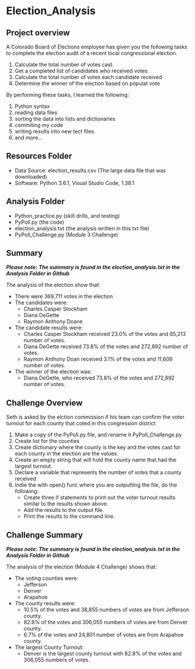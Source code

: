 # Election_Analysis

## Project overview
A Colorado Board of Elections employee has given you the following tasks to complete the election audit of a recent local congressional election.

1. Calculate the total number of votes cast.
2. Get a completed list of candidates who received votes.
3. Calculate the total number of votes each candidate received
4. Determine the winner of the election based on populat vote

By performing these tasks, I learned the following:

1. Python syntax 
2. reading data files
3. sorting the data into lists and dictionaries
4. commiting my code 
5. writing results into new tect files
6. and more... 

## Resources Folder
- Data Source: election_results.csv (The large data file that was downloaded)
- Software: Python 3.6.1, Visual Studio Code, 1.38.1

## Analysis Folder
- Python_practice.py (skill drills, and testing)
- PyPoll.py (the code)
- election_analysis.txt (the analysis written in this txt file)
- PyPoll_Challenge.py (Module 3 Challenge)
  

## Summary
***Please note: The summary is found in the election_analysis.txt in the Analysis Folder in Github*** 

The analysis of the election show that:
- There were 369,711 votes in the election
- The candidates were: 
    - Charles Casper Stockham
    - Diana DeGette
    - Raymon Anthony Doane
- The candidate results were:
    - Charles Casper Stockham received 23.0% of the votes and 85,213 number of votes.
    - Diana DeGette received 73.8% of the votes and 272,892 number of votes.
    - Raymon Anthony Doan received 3.1% of the votes and 11,606 number of votes. 
 - The winner of the election was:
    - Diana DeGette, who received 73.8% of the votes and 272,892 number of votes. 
    
## Challenge Overview
Seth is asked by the elction commission if his team can confirm the voter turnout for each county that coted in this congression district

1. Make a copy of the PyPoll.py file, and rename it PyPoll_Challenge.py
2. Create list for the counties
3. Create dictionary where the county is the key and the votes cast for each county in the election are the values.
4. Create an empty string that will hold the county name that had the largest turnout.
5. Declare a variable that represents the number of votes that a county received
6. Indie the with open() func where you are outputting the file, do the following:
    - Create three if statements to print out the voter turnout results similar to the results shown above.
    - Add the results to the output file.
    - Print the results to the command line.


## Challenge Summary
***Please note: The summary is found in the election_analysis.txt in the Analysis Folder in Github***

The analysis of the election (Module 4 Challenge) shows that:
- The voting counties were:
    - Jefferson
    - Denver
    - Arapahoe
- The county results were:
    - 10.5% of the votes and 38,855 numbers of votes are from Jefferson county.
    - 82.8% of the votes and 306,055 numbers of votes are from Denver county.
    - 6.7% of the votes and 24,801 number of votes are from Arapahoe county. 
- The largest County Turnout: 
    - Denver is the largest county turnout with 82.8% of the votes and 306,055 numbers of votes. 
